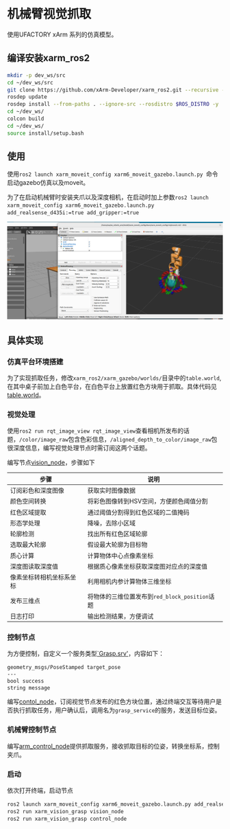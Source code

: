 # 机械臂视觉抓取

使用UFACTORY xArm 系列的仿真模型。

## 编译安装xarm_ros2

```bash
mkdir -p dev_ws/src
cd ~/dev_ws/src
git clone https://github.com/xArm-Developer/xarm_ros2.git --recursive -b $ROS_DISTRO
rosdep update
rosdep install --from-paths . --ignore-src --rosdistro $ROS_DISTRO -y
cd ~/dev_ws/
colcon build
cd ~/dev_ws/
source install/setup.bash
```

## 使用

使用`ros2 launch xarm_moveit_config xarm6_moveit_gazebo.launch.py `命令启动gazebo仿真以及moveit。

为了在启动机械臂时安装夹爪以及深度相机，在启动时加上参数`ros2 launch xarm_moveit_config xarm6_moveit_gazebo.launch.py add_realsense_d435i:=true add_gripper:=true`

![image-20250417133756337](imgs/image-20250417133756337.png)

## 具体实现

### 仿真平台环境搭建

为了实现抓取任务，修改`xarm_ros2/xarm_gazebo/worlds/`目录中的`table.world`,在其中桌子前加上白色平台，在白色平台上放置红色方块用于抓取。具体代码见[table.world](../../src/xarm_ros2/xarm_gazebo/worlds/table.world)。

### 视觉处理

使用`ros2 run rqt_image_view rqt_image_view`查看相机所发布的话题，`/color/image_raw`包含色彩信息，`/aligned_depth_to_color/image_raw`包很深度信息，编写视觉处理节点时需订阅这两个话题。

编写节点[vision_node](../../src/xarm_vision_grasp/src/vision_node.cpp)，步骤如下

| 步骤                     | 说明                                           |
| ------------------------ | ---------------------------------------------- |
| 订阅彩色和深度图像       | 获取实时图像数据                               |
| 颜色空间转换             | 将彩色图像转到HSV空间，方便颜色阈值分割        |
| 红色区域提取             | 通过阈值分割得到红色区域的二值掩码             |
| 形态学处理               | 降噪，去除小区域                               |
| 轮廓检测                 | 找出所有红色区域轮廓                           |
| 选取最大轮廓             | 假设最大轮廓为目标物                           |
| 质心计算                 | 计算物体中心点像素坐标                         |
| 深度图读取深度值         | 根据质心像素坐标获取深度图对应点的深度值       |
| 像素坐标转相机坐标系坐标 | 利用相机内参计算物体三维坐标                   |
| 发布三维点               | 将物体的三维位置发布到`red_block_position`话题 |
| 日志打印                 | 输出检测结果，方便调试                         |

### 控制节点

为方便控制，自定义一个服务类型[`Grasp.srv'](../../src/xarm_vision_grasp/srv/Grasp.srv)，内容如下：

```srv
geometry_msgs/PoseStamped target_pose
---
bool success
string message
```

编写[contol_node](../../src/xarm_vision_grasp/src/control_node.cpp)，订阅视觉节点发布的红色方块位置，通过终端交互等待用户是否执行抓取任务，用户确认后，调用名为`grasp_service`的服务，发送目标位姿。

### 机械臂控制节点

编写[arm_control_node](../../src/xarm_vision_grasp/src/arm_control_node.cpp)提供抓取服务，接收抓取目标的位姿，转换坐标系，控制夹爪。

### 启动

依次打开终端，启动节点

```bash
ros2 launch xarm_moveit_config xarm6_moveit_gazebo.launch.py add_realsense_d435i:=true add_gripper:=true
ros2 run xarm_vision_grasp vision_node 
ros2 run xarm_vision_grasp control_node
```

